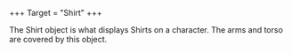 +++
Target = "Shirt"
+++

The Shirt object is what displays Shirts on a character. The arms and torso are covered by this object.